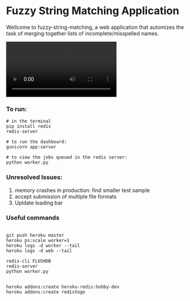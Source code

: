 # Fuzzy String Matching Application

Wellcome to fuzzy-string-matching, a web application that automizes the task of merging together lists of incomplete/misspelled names.


![Alt Text](https://github.com/vladGriguta/dashboardFuzzyMatching/blob/master/resources/walkthrough.webm)


### To run:
```
# in the terminal
pip install redis
redis-server

# to run the dashboard:
gunicorn app:server

# to view the jobs queued in the redis server:
python worker.py

```

### Unresolved Issues:
1. memory crashes in production: find smaller test sample
2. accept submission of multiple file formats
3. Upldate loading bar


### Useful commands
```

git push heroku master
heroku ps:scale worker=1
heroku logs -d worker --tail
heroku logs -d web --tail

redis-cli FLUSHDB
redis-server
python worker.py


heroku addons:create heroku-redis:hobby-dev
heroku addons:create redistogo

```
